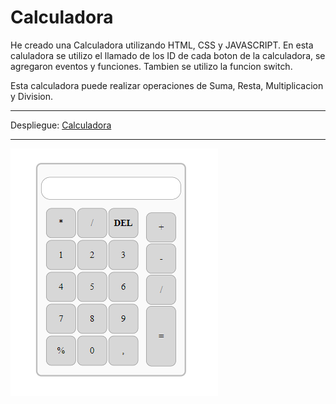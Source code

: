 ﻿# Calculadora

He creado una Calculadora utilizando HTML, CSS y JAVASCRIPT. 
En esta caluladora se utilizo el llamado de los ID de cada boton de la calculadora, se agregaron eventos y funciones. Tambien se utilizo la funcion  switch.

Esta calculadora puede realizar operaciones de Suma, Resta, Multiplicacion y Division. 
<hr>
Despliegue:
<a href="https://super-licorice-f8d961.netlify.app/">Calculadora<a/>
<hr>
  <img src="img/calculadora.png" alt="calculadora">
